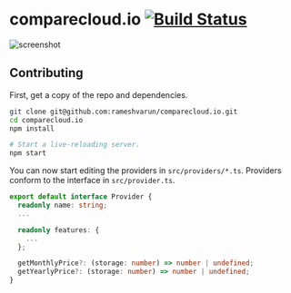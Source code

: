 # comparecloud.io [![Build Status](https://travis-ci.org/rameshvarun/comparecloud.io.svg?branch=master)](https://travis-ci.org/rameshvarun/comparecloud.io)

![screenshot](https://i.imgur.com/06FDEqs.png)

## Contributing

First, get a copy of the repo and dependencies.

```bash
git clone git@github.com:rameshvarun/comparecloud.io.git
cd comparecloud.io
npm install

# Start a live-reloading server.
npm start
```

You can now start editing the providers in `src/providers/*.ts`. Providers conform to the interface in `src/provider.ts`.

```typescript
export default interface Provider {
  readonly name: string;
  ...

  readonly features: {
    ...
  };

  getMonthlyPrice?: (storage: number) => number | undefined;
  getYearlyPrice?: (storage: number) => number | undefined;
}
```
